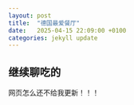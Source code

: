```yaml
---
layout: post
title:  "德国最爱餐厅"
date:   2025-04-15 22:09:00 +0100
categories: jekyll update
---
```


## 继续聊吃的
网页怎么还不给我更新！！！

